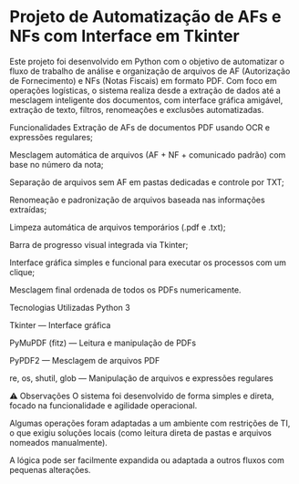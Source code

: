 # Projeto de Automatização de AFs e NFs com Interface em Tkinter

Este projeto foi desenvolvido em Python com o objetivo de automatizar o fluxo de trabalho de análise e organização de arquivos de AF (Autorização de Fornecimento) e NFs (Notas Fiscais) em formato PDF. Com foco em operações logísticas, o sistema realiza desde a extração de dados até a mesclagem inteligente dos documentos, com interface gráfica amigável, extração de texto, filtros, renomeações e exclusões automatizadas.

 Funcionalidades
 Extração de AFs de documentos PDF usando OCR e expressões regulares;

 Mesclagem automática de arquivos (AF + NF + comunicado padrão) com base no número da nota;

 Separação de arquivos sem AF em pastas dedicadas e controle por TXT;

 Renomeação e padronização de arquivos baseada nas informações extraídas;

 Limpeza automática de arquivos temporários (.pdf e .txt);

 Barra de progresso visual integrada via Tkinter;

 Interface gráfica simples e funcional para executar os processos com um clique;

 Mesclagem final ordenada de todos os PDFs numericamente.

Tecnologias Utilizadas
Python 3

Tkinter — Interface gráfica

PyMuPDF (fitz) — Leitura e manipulação de PDFs

PyPDF2 — Mesclagem de arquivos PDF

re, os, shutil, glob — Manipulação de arquivos e expressões regulares

⚠️ Observações
O sistema foi desenvolvido de forma simples e direta, focado na funcionalidade e agilidade operacional.

Algumas operações foram adaptadas a um ambiente com restrições de TI, o que exigiu soluções locais (como leitura direta de pastas e arquivos nomeados manualmente).

A lógica pode ser facilmente expandida ou adaptada a outros fluxos com pequenas alterações.
